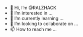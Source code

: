 - 👋 Hi, I’m @RALZHACK
- 👀 I’m interested in ...
- 🌱 I’m currently learning ...
- 💞️ I’m looking to collaborate on ...
- 📫 How to reach me ...

<!---
RALZHACK/RALZHACK is a ✨ special ✨ repository because its `README.md` (this file) appears on your GitHub profile.
You can click the Preview link to take a look at your changes.
--->
